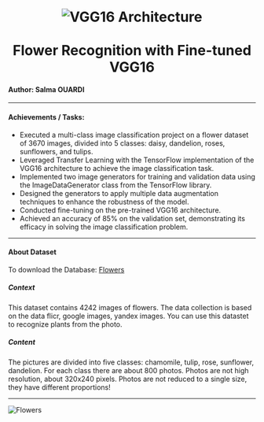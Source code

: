 <h1 align="center">
<br>
  <img src="https://media.geeksforgeeks.org/wp-content/uploads/20200219152327/conv-layers-vgg16.jpg" alt="VGG16 Architecture" >
  <br>
    <br>
  Flower Recognition with Fine-tuned VGG16
  <br>
</h1>


#### Author: Salma OUARDI
-------	
       
#### Achievements / Tasks:
	
* Executed a multi-class image classification project on a flower dataset of 3670 images, divided into 5 classes: daisy, dandelion, roses, sunflowers, and tulips.
* Leveraged Transfer Learning with the TensorFlow implementation of the VGG16 architecture to achieve the image classification task.
* Implemented two image generators for training and validation data using the ImageDataGenerator class from the TensorFlow library.
* Designed the generators to apply multiple data augmentation techniques to enhance the robustness of the model.
* Conducted fine-tuning on the pre-trained VGG16 architecture.
* Achieved an accuracy of 85% on the validation set, demonstrating its efficacy in solving the image classification problem.


------

#### About Dataset
To download the Database: [Flowers](https://www.kaggle.com/datasets/alxmamaev/flowers-recognition) 
##### Context
This dataset contains 4242 images of flowers.
The data collection is based on the data flicr, google images, yandex images.
You can use this datastet to recognize plants from the photo.

##### Content
The pictures are divided into five classes: chamomile, tulip, rose, sunflower, dandelion.
For each class there are about 800 photos. Photos are not high resolution, about 320x240 pixels. Photos are not reduced to a single size, they have different proportions!

------


![Flowers](https://i.imgur.com/cmHcH3e.png) 
